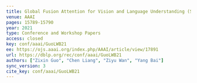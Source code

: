 ```yaml
---
title: Global Fusion Attention for Vision and Language Understanding (Student Abstract).
venue: AAAI
pages: 15789-15790
year: 2021
type: Conference and Workshop Papers
access: closed
key: conf/aaai/GuoLWB21
ee: https://ojs.aaai.org/index.php/AAAI/article/view/17891
url: https://dblp.org/rec/conf/aaai/GuoLWB21
authors: ["Zixin Guo", "Chen Liang", "Ziyu Wan", "Yang Bai"]
sync_version: 3
cite_key: conf/aaai/GuoLWB21
---
```

